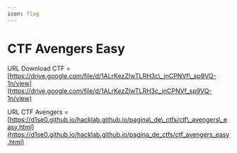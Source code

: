 ```yaml
---
icon: flag
---
```


# CTF Avengers Easy

URL Download CTF = [https://drive.google.com/file/d/1ALrKezZIwTLRH3c\_jnCPNVf\_sp9VQ-1n/view](https://drive.google.com/file/d/1ALrKezZIwTLRH3c_jnCPNVf_sp9VQ-1n/view)



URL CTF Avengers = [https://d1se0.github.io/hacklab.github.io/pagina\_de\_ctfs/ctf\_avengers\_easy.html](https://d1se0.github.io/hacklab.github.io/pagina_de_ctfs/ctf_avengers_easy.html)
